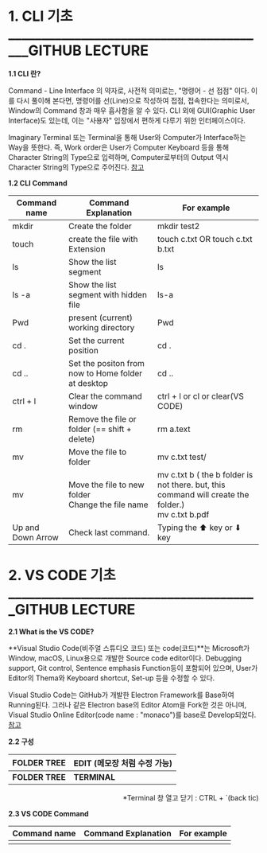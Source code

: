 # 1. CLI 기초________________________________________GITHUB LECTURE

**1.1 CLI 란?**

 Command - Line Interface 의 약자로, 사전적 의미로는, "명령어 - 선 접점" 이다. 이를 다시 풀이해 본다면, 명령어를 선(Line)으로 작성하여 접점, 접속한다는 의미로서, Window의 Command 창과 매우 흡사함을 알 수 있다. CLI 외에 GUI(Graphic User Interface)도 있는데, 이는 "사용자" 입장에서 편하게 다루기 위한 인터페이스이다.

 Imaginary Terminal 또는 Terminal을 통해 User와 Computer가 Interface하는 Way을 뜻한다. 즉, Work order은 User가 Computer Keyboard 등을 통해 Character String의 Type으로 입력하며, Computer로부터의 Output 역시 Character String의 Type으로 주어진다. [참고](https://ko.wikipedia.org/wiki/%EB%AA%85%EB%A0%B9_%EC%A4%84_%EC%9D%B8%ED%84%B0%ED%8E%98%EC%9D%B4%EC%8A%A4)

**1.2 CLI Command**

| Command name      | Command Explanation                                    | For example                                                  |
| ----------------- | ------------------------------------------------------ | ------------------------------------------------------------ |
| mkdir             | Create the folder                                      | mkdir test2                                                  |
| touch             | create the file with Extension                         | touch c.txt OR touch c.txt b.txt                             |
| ls                | Show the list segment                                  | ls                                                           |
| ls -a             | Show the list segment with hidden file                 | ls-a                                                         |
| Pwd               | present (current) working directory                    | Pwd                                                          |
| cd .              | Set the current position                               | cd .                                                         |
| cd ..             | Set the positon from now to Home folder at desktop     | cd ..                                                        |
| ctrl + l          | Clear the command window                               | ctrl + l or cl or clear(VS CODE)                             |
| rm                | Remove the file or folder (== shift + delete)          | rm a.text                                                    |
| mv                | Move the file to folder                                | mv c.txt test/                                               |
| mv                | Move the file to new folder <br />Change the file name | mv c.txt b ( the b folder is not there. but, this command will create the folder.) <br />mv c.txt b.pdf |
| Up and Down Arrow | Check last command.                                    | Typing the ⬆ key or ⬇ key                                    |



# 2. VS CODE 기초______________________________________GITHUB LECTURE

**2.1 What is the VS CODE?**

**Visual Studio Code(비주얼 스튜디오 코드) 또는 code(코드)**는 Microsoft가 Window, macOS, Linux용으로 개발한 Source code editor이다. Debugging support, Git control,  Sentence emphasis Function등이 포함되어 있으며, User가 Editor의 Thema와 Keyboard shortcut, Set-up 등을 수정할 수 있다.

Visual Studio Code는 GitHub가 개발한 Electron Framework를 Base하여 Running된다. 그러나 같은 Electron base의 Editor Atom을 Fork한 것은 아니며, Visual Studio Online Editor(code name : "monaco")를 base로 Develop되었다. [참고](https://ko.wikipedia.org/wiki/%EB%B9%84%EC%A3%BC%EC%96%BC_%EC%8A%A4%ED%8A%9C%EB%94%94%EC%98%A4_%EC%BD%94%EB%93%9C)

**2.2 구성**

| FOLDER TREE     | EDIT (메모장 처럼 수정 가능) |
| --------------- | ---------------------------- |
| **FOLDER TREE** | **TERMINAL**                 |

<div style="text-align:right">*Terminal 창 열고 닫기 : CTRL + `(back tic)</div>





**2.3 VS CODE Command**

| Command name | Command Explanation | For example |
| ------------ | ------------------- | ----------- |
|              |                     |             |








































